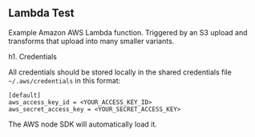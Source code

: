 Lambda Test
----

Example Amazon AWS Lambda function. Triggered by an S3 upload and transforms that upload into many smaller variants.

h1. Credentials

All credentials should be stored locally in the shared credentials file `~/.aws/credentials` in this format:

```
[default]
aws_access_key_id = <YOUR_ACCESS_KEY_ID>
aws_secret_access_key = <YOUR_SECRET_ACCESS_KEY>
```

The AWS node SDK will automatically load it.
